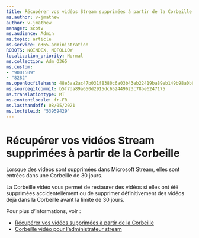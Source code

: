 ```yaml
---
title: Récupérer vos vidéos Stream supprimées à partir de la Corbeille
ms.author: v-jmathew
author: v-jmathew
manager: scotv
ms.audience: Admin
ms.topic: article
ms.service: o365-administration
ROBOTS: NOINDEX, NOFOLLOW
localization_priority: Normal
ms.collection: Adm_O365
ms.custom:
- "9001509"
- "8282"
ms.openlocfilehash: 48e3aa2ac47b031f8380c6a03b43eb22419ba89eb149b98a0b63b71f3713ca0c
ms.sourcegitcommit: b5f7da89a650d2915dc652449623c78be6247175
ms.translationtype: MT
ms.contentlocale: fr-FR
ms.lasthandoff: 08/05/2021
ms.locfileid: "53959429"
---
```

# <a name="recover-your-deleted-stream-videos-from-the-recycle-bin"></a>Récupérer vos vidéos Stream supprimées à partir de la Corbeille

Lorsque des vidéos sont supprimées dans Microsoft Stream, elles sont entrées dans une Corbeille de 30 jours.

La Corbeille vidéo vous permet de restaurer des vidéos si elles ont été supprimées accidentellement ou de supprimer définitivement des vidéos déjà dans la Corbeille avant la limite de 30 jours.

Pour plus d’informations, voir :

- [Récupérer vos vidéos supprimées à partir de la Corbeille](https://docs.microsoft.com/stream/portal-my-recycle-bin)
- [Corbeille vidéo pour l’administrateur stream](https://docs.microsoft.com/stream/admin-recycle-bin)
